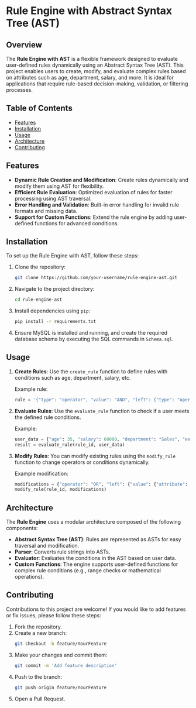 # Rule Engine with Abstract Syntax Tree (AST)

## Overview

The **Rule Engine with AST** is a flexible framework designed to evaluate user-defined rules dynamically using an Abstract Syntax Tree (AST). This project enables users to create, modify, and evaluate complex rules based on attributes such as age, department, salary, and more. It is ideal for applications that require rule-based decision-making, validation, or filtering processes.

## Table of Contents

- [Features](#features)
- [Installation](#installation)
- [Usage](#usage)
- [Architecture](#architecture)
- [Contributing](#contributing)

## Features

- **Dynamic Rule Creation and Modification**: Create rules dynamically and modify them using AST for flexibility.
- **Efficient Rule Evaluation**: Optimized evaluation of rules for faster processing using AST traversal.
- **Error Handling and Validation**: Built-in error handling for invalid rule formats and missing data.
- **Support for Custom Functions**: Extend the rule engine by adding user-defined functions for advanced conditions.

## Installation

To set up the Rule Engine with AST, follow these steps:

1. Clone the repository:
   ```bash
   git clone https://github.com/your-username/rule-engine-ast.git
   ```
2. Navigate to the project directory:
   ```bash
   cd rule-engine-ast
   ```
3. Install dependencies using `pip`:
   ```bash
   pip install -r requirements.txt
   ```

4. Ensure MySQL is installed and running, and create the required database schema by executing the SQL commands in `Schema.sql`.

## Usage

1. **Create Rules**:
   Use the `create_rule` function to define rules with conditions such as age, department, salary, etc.

   Example rule:
   ```python
   rule = '{"type": "operator", "value": "AND", "left": {"type": "operand", "value": {"attribute": "age", "operator": ">", "value": 30}}, "right": {"type": "operand", "value": {"attribute": "salary", "operator": ">", "value": 50000}}}'
   ```

2. **Evaluate Rules**:
   Use the `evaluate_rule` function to check if a user meets the defined rule conditions.

   Example:
   ```python
   user_data = {"age": 35, "salary": 60000, "department": "Sales", "experience": 3}
   result = evaluate_rule(rule_id, user_data)
   ```

3. **Modify Rules**:
   You can modify existing rules using the `modify_rule` function to change operators or conditions dynamically.

   Example modification:
   ```python
   modifications = {"operator": "OR", "left": {"value": {"attribute": "age", "operator": ">", "value": 40}}}
   modify_rule(rule_id, modifications)
   ```

## Architecture

The **Rule Engine** uses a modular architecture composed of the following components:

- **Abstract Syntax Tree (AST)**: Rules are represented as ASTs for easy traversal and modification.
- **Parser**: Converts rule strings into ASTs.
- **Evaluator**: Evaluates the conditions in the AST based on user data.
- **Custom Functions**: The engine supports user-defined functions for complex rule conditions (e.g., range checks or mathematical operations).

## Contributing

Contributions to this project are welcome! If you would like to add features or fix issues, please follow these steps:

1. Fork the repository.
2. Create a new branch:
   ```bash
   git checkout -b feature/YourFeature
   ```
3. Make your changes and commit them:
   ```bash
   git commit -m 'Add feature description'
   ```
4. Push to the branch:
   ```bash
   git push origin feature/YourFeature
   ```
5. Open a Pull Request.

